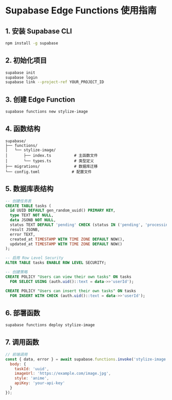 # Supabase Edge Functions 使用指南

## 1. 安装 Supabase CLI

```bash
npm install -g supabase
```

## 2. 初始化项目

```bash
supabase init
supabase login
supabase link --project-ref YOUR_PROJECT_ID
```

## 3. 创建 Edge Function

```bash
supabase functions new stylize-image
```

## 4. 函数结构

```
supabase/
├── functions/
│   └── stylize-image/
│       ├── index.ts          # 主函数文件
│       └── types.ts          # 类型定义
├── migrations/               # 数据库迁移
└── config.toml              # 配置文件
```

## 5. 数据库表结构

```sql
-- 创建任务表
CREATE TABLE tasks (
  id UUID DEFAULT gen_random_uuid() PRIMARY KEY,
  type TEXT NOT NULL,
  data JSONB NOT NULL,
  status TEXT DEFAULT 'pending' CHECK (status IN ('pending', 'processing', 'completed', 'failed')),
  result JSONB,
  error TEXT,
  created_at TIMESTAMP WITH TIME ZONE DEFAULT NOW(),
  updated_at TIMESTAMP WITH TIME ZONE DEFAULT NOW()
);

-- 启用 Row Level Security
ALTER TABLE tasks ENABLE ROW LEVEL SECURITY;

-- 创建策略
CREATE POLICY "Users can view their own tasks" ON tasks
  FOR SELECT USING (auth.uid()::text = data->>'userId');

CREATE POLICY "Users can insert their own tasks" ON tasks
  FOR INSERT WITH CHECK (auth.uid()::text = data->>'userId');
```

## 6. 部署函数

```bash
supabase functions deploy stylize-image
```

## 7. 调用函数

```javascript
// 前端调用
const { data, error } = await supabase.functions.invoke('stylize-image', {
  body: {
    taskId: 'uuid',
    imageUrl: 'https://example.com/image.jpg',
    style: 'anime',
    apiKey: 'your-api-key'
  }
});
``` 